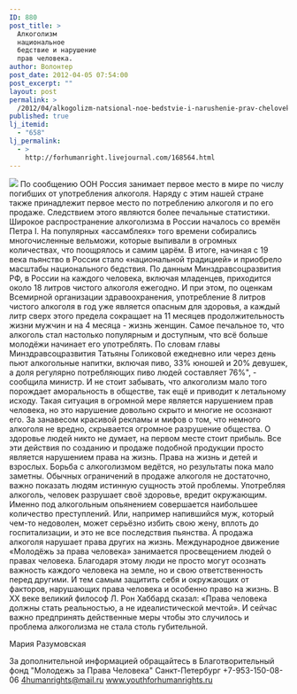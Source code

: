 ```yaml
---
ID: 880
post_title: >
  Алкоголизм
  национальное
  бедствие и нарушение
  прав человека.
author: Волонтер
post_date: 2012-04-05 07:54:00
post_excerpt: ""
layout: post
permalink: >
  /2012/04/alkogolizm-natsional-noe-bedstvie-i-narushenie-prav-cheloveka.html
published: true
lj_itemid:
  - "658"
lj_permalink:
  - >
    http://forhumanright.livejournal.com/168564.html
---
```

<img src="http://cs5338.vk.com/u132145096/132409092/x_5b26039f.jpg" /> По сообщению ООН Россия занимает первое место в мире по числу погибших от употребления алкоголя. Наряду с этим нашей стране также принадлежит первое место по потреблению алкоголя и по его продаже. Следствием этого являются более печальные статистики.
Широкое распространение алкоголизма в России началось со времён Петра I. На популярных «ассамблеях» того времени собирались многочисленные вельможи, которые выпивали в огромных количествах, что поощрялось и самим царём. В итоге, начиная с 19 века пьянство в России стало «национальной традицией» и приобрело масштабы национального бедствия. По данным Минздравсоцразвития РФ, в России на каждого человека, включая младенцев, приходится около 18 литров чистого алкоголя ежегодно. И при этом, по оценкам Всемирной организации здравоохранения, употребление 8 литров чистого алкоголя в год уже является опасным для здоровья, а каждый литр сверх этого предела сокращает на 11 месяцев продолжительность жизни мужчин и на 4 месяца - жизнь женщин. Самое печальное то, что алкоголь стал настолько популярным и доступным, что всё больше молодёжи начинает его употреблять. По словам главы Минздравсоцразвития Татьяны Голиковой ежедневно или через день пьют алкогольные напитки, включая пиво, 33% юношей и 20% девушек, а доля регулярно потребляющих пиво людей составляет 76%", - сообщила министр. И не стоит забывать, что алкоголизм мало того порождает аморальность в обществе, так ещё и приводит к летальному исходу. Такая ситуация в огромной мере является нарушением прав человека, но это нарушение довольно скрыто и многие не осознают его. За занавесом красивой рекламы и мифов о том, что немного алкоголя не вредно, скрывается огромное разрушение общества. О здоровье людей никто не думает, на первом месте стоит прибыль. Все эти действия по созданию и продаже подобной продукции просто является нарушением права на жизнь. Права на жизнь и детей и взрослых. 
Борьба с алкоголизмом ведётся, но результаты пока мало заметны. Обычных ограничений в продаже алкоголя не достаточно, важно показать людям истинную сущность этой проблемы. Употребляя алкоголь, человек разрушает своё здоровье, вредит окружающим. Именно под алкогольным опьянением совершается наибольшее количество преступлений. Или, например напившийся муж, который чем-то недоволен, может серьёзно избить свою жену, вплоть до госпитализации, и это не все последствия пьянства. А продажа алкоголя нарушает права других на жизнь. 
Международное движение «Молодёжь за права человека» занимается просвещением людей о правах человека. Благодаря этому люди не просто могут осознать важность каждого человека на земле, но и свою ответственность перед другими. И тем самым защитить себя и окружающих от факторов, нарушающих права человека и особенно право на жизнь. В ХХ веке великий философ Л. Рон Хаббард сказал: «Права человека должны стать реальностью, а не идеалистической мечтой». И сейчас важно предпринять действенные меры чтобы это случилось и проблема алкоголизма не стала столь губительной. 

Мария Разумовская

За дополнительной информацией обращайтесь в
Благотворительный фонд
"Молодежь за Права Человека" Санкт-Петербург 
+7-953-150-08-06 
4humanrights@mail.ru
www.youthforhumanrights.ru